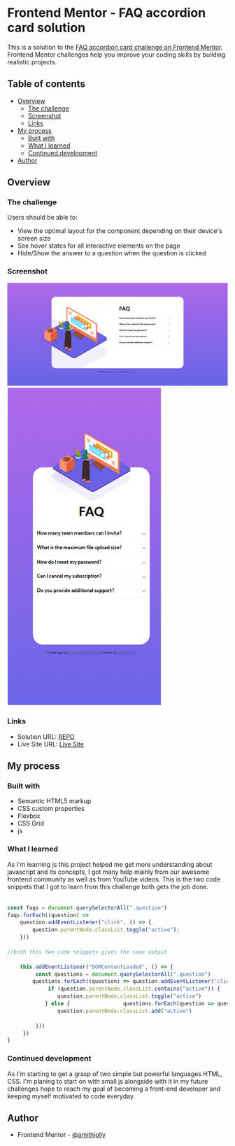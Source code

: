 # Frontend Mentor - FAQ accordion card solution

This is a solution to the [FAQ accordion card challenge on Frontend Mentor](https://www.frontendmentor.io/challenges/faq-accordion-card-XlyjD0Oam). Frontend Mentor challenges help you improve your coding skills by building realistic projects. 

## Table of contents

- [Overview](#overview)
  - [The challenge](#the-challenge)
  - [Screenshot](#screenshot)
  - [Links](#links)
- [My process](#my-process)
  - [Built with](#built-with)
  - [What I learned](#what-i-learned)
  - [Continued development](#continued-development)
- [Author](#author)

## Overview

### The challenge

Users should be able to:

- View the optimal layout for the component depending on their device's screen size
- See hover states for all interactive elements on the page
- Hide/Show the answer to a question when the question is clicked

### Screenshot

![DESKTOP Preview](/screenshots/desktop_preview.png)
![MOBILE Preview](/screenshots/mobile_preview.png?raw=true "MOBILE_PREVIEW")

### Links

- Solution URL: [REPO](https://github.com/amithjolly/faq-accordion-card-main)
- Live Site URL: [Live Site](https://amithjolly.github.io/faq-accordion-card-main/)

## My process

### Built with

- Semantic HTML5 markup
- CSS custom properties
- Flexbox
- CSS Grid
- js

### What I learned

As I'm learning js this project helped me get more understanding about javascript and its concepts, I got many help mainly from our awesome frontend community as well as from YouTube videos.
This is the two code snippets that I got to learn from this challenge
both gets the job done.
```js

const faqs = document.querySelectorAll(".question")
faqs.forEach((question) =>
    question.addEventListener("click", () => {
        question.parentNode.classList.toggle("active");
    }))
 
//both this two code snippets gives the same output

    this.addEventListener("DOMContentLoaded", () => {
         const questions = document.querySelectorAll(".question")
        questions.forEach((question) => question.addEventListener("click", () => {
             if (question.parentNode.classList.contains("active")) {
                question.parentNode.classList.toggle("active")
            } else {                 questions.forEach(question => question.parentNode.classList.remove("active"))
                question.parentNode.classList.add("active")             }

         }))
     })
}
```
### Continued development

As I'm starting to get a grasp of two simple but powerful languages HTML, CSS. I'm planing to start on with small js alongside with it
in my future challenges hope to reach my goal of becoming a front-end developer and keeping myself motivated to code everyday. 



## Author

- Frontend Mentor - [@amithjolly](https://www.frontendmentor.io/profile/amithjolly)
